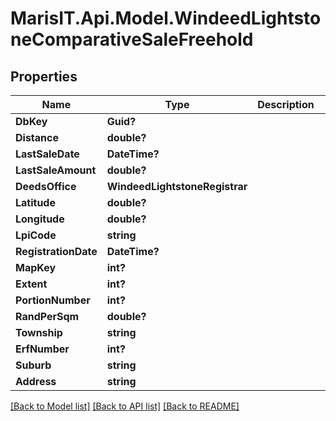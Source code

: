 
# MarisIT.Api.Model.WindeedLightstoneComparativeSaleFreehold

## Properties

Name | Type | Description | Notes
------------ | ------------- | ------------- | -------------
**DbKey** | **Guid?** |  | [optional] 
**Distance** | **double?** |  | [optional] 
**LastSaleDate** | **DateTime?** |  | [optional] 
**LastSaleAmount** | **double?** |  | [optional] 
**DeedsOffice** | **WindeedLightstoneRegistrar** |  | [optional] 
**Latitude** | **double?** |  | [optional] 
**Longitude** | **double?** |  | [optional] 
**LpiCode** | **string** |  | [optional] 
**RegistrationDate** | **DateTime?** |  | [optional] 
**MapKey** | **int?** |  | [optional] 
**Extent** | **int?** |  | [optional] 
**PortionNumber** | **int?** |  | [optional] 
**RandPerSqm** | **double?** |  | [optional] 
**Township** | **string** |  | [optional] 
**ErfNumber** | **int?** |  | [optional] 
**Suburb** | **string** |  | [optional] 
**Address** | **string** |  | [optional] 

[[Back to Model list]](../README.md#documentation-for-models)
[[Back to API list]](../README.md#documentation-for-api-endpoints)
[[Back to README]](../README.md)

